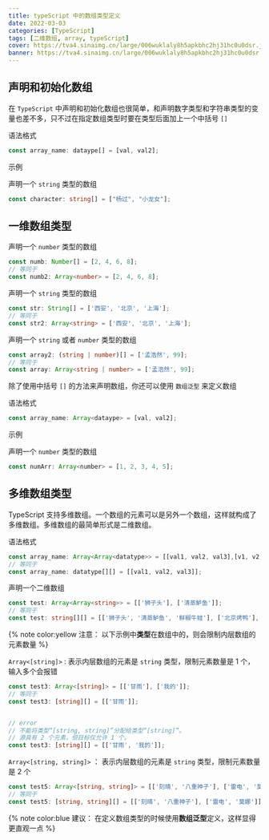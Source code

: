 ```yaml
---
title: typeScript 中的数组类型定义
date: 2022-03-03
categories: [TypeScript]
tags: [二维数组, array, typeScript]
cover: https://tva4.sinaimg.cn/large/006wuklaly8h5apkbhc2hj31hc0u0dsr.jpg
banner: https://tva4.sinaimg.cn/large/006wuklaly8h5apkbhc2hj31hc0u0dsr.jpg
---
```


## 声明和初始化数组

在 `TypeScript` 中声明和初始化数组也很简单，和声明数字类型和字符串类型的变量也差不多，只不过在指定数组类型时要在类型后面加上一个中括号 `[]`

语法格式

```ts
const array_name: dataype[] = [val, val2];
```

示例

声明一个 `string` 类型的数组

```ts
const character: string[] = ["杨过", "小龙女"];
```

## 一维数组类型

声明一个 `number` 类型的数组

```ts
const numb: Number[] = [2, 4, 6, 8];
// 等同于
const numb2: Array<number> = [2, 4, 6, 8];
```

声明一个 `string` 类型的数组

```ts
const str: String[] = ['西安', '北京', '上海'];
// 等同于
const str2: Array<string> = ['西安', '北京', '上海'];
```

声明一个 `string` 或者 `number` 类型的数组

```ts
const array2: (string | number)[] = ['孟浩然', 99];
// 等同于
const array: Array<string | number> = ['孟浩然', 99];
```

除了使用中括号 `[]` 的方法来声明数组，你还可以使用 `数组泛型` 来定义数组

语法格式

```ts
const array_name: Array<dataype> = [val, val2];
```

示例

声明一个 `number` 类型的数组

```js
const numArr: Array<number> = [1, 2, 3, 4, 5];
```

## 多维数组类型

TypeScript 支持多维数组。一个数组的元素可以是另外一个数组，这样就构成了多维数组。多维数组的最简单形式是二维数组。

语法格式

```ts
const array_name: Array<Array<datatype>> = [[val1, val2, val3],[v1, v2, v3]];
// 等同于
const array_name: datatype[][] = [[val1, val2, val3]];
```

声明一个二维数组

```ts
const test: Array<Array<string>> = [['狮子头'], ['清蒸鲈鱼']];
// 等同于
const test: string[][] = [['狮子头', '清蒸鲈鱼', '鲜椒牛蛙'], ['北京烤鸭'], ['地锅鸡', '饿了']];
```

{% note color:yellow 注意： 以下示例中**类型**在数组中的，则会限制内层数组的元素数量 %}


`Array<[string]>` : 表示内层数组的元素是 `string` 类型，限制元素数量是 1 个，输入多个会报错

```ts
const test3: Array<[string]> = [['甘雨'], ['我的']];
// 等同于
const test3: [string][] = [['甘雨']];


// error
// 不能将类型“[string, string]”分配给类型“[string]”。
// 源具有 2 个元素，但目标仅允许 1 个。
const test3: [string][] = [['甘雨', '我的']];
```

`Array<[string, string]>` ： 表示内层数组的元素是 `string` 类型，限制元素数量是 2 个

```ts
const test5: Array<[string, string]> = [['刻晴', '八重神子'], ['雷电', '莫娜']];
// 等同于
const test5: [string, string][] = [['刻晴', '八重神子'], ['雷电', '莫娜']];
```
{% note color:blue 建议： 在定义数组类型的时候使用**数组泛型**定义，这样显得更直观一点 %}
